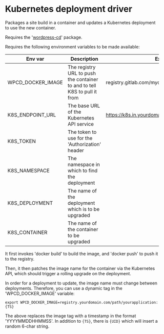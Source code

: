 # Kubernetes deployment driver

Packages a site build in a container and updates a Kubernetes deployment to use the new container.

Requires the '[wordpress-cd](https://github.com/rossigee/wordpress-cd)' package.

Requires the following environment variables to be made available:

Env var | Description | Example
--------|-------------|--------
WPCD_DOCKER_IMAGE | The registry URL to push the container to and to tell K8S to pull it from | registry.gitlab.com/myorganisation/myproject:latest
K8S_ENDPOINT_URL | The base URL of the Kubernetes API service | https://k8s.in.yourdomain.com:6443
K8S_TOKEN | The token to use for the 'Authorization' header |
K8S_NAMESPACE | The namespace in which to find the deployment |
K8S_DEPLOYMENT | The name of the deployment which is to be upgraded |
K8S_CONTAINER | The name of the container to be upgraded |

It first invokes 'docker build' to build the image, and 'docker push' to push it to the registry.

Then, it then patches the image name for the container via the Kubernetes API, which should trigger a rolling upgrade on the deployment.

In order for a deployment to update, the image name must change between deployments. Therefore, you can use a dynamic tag in the 'WPCD_DOCKER_IMAGE' variable:

```
export WPCD_DOCKER_IMAGE=registry.yourdomain.com/path/yourapplication:{TS}
```

The above replaces the image tag with a timestamp in the format 'YYYYMMDDHHMMSS'. In addition to `{TS}`, there is `{UID}` which will insert a random 6-char string.
